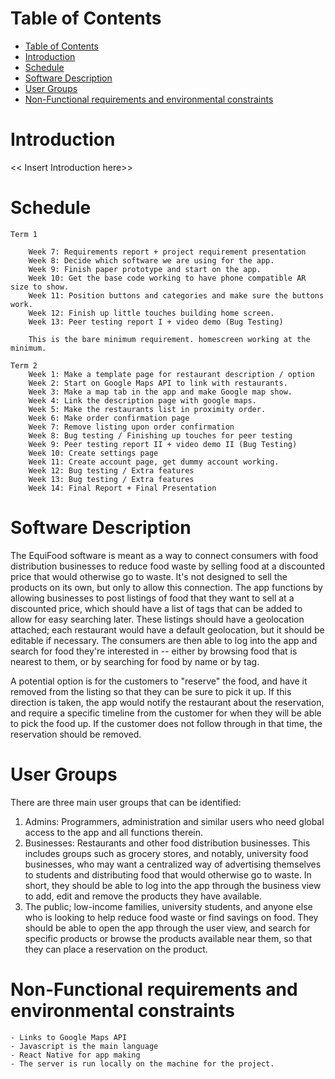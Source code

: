# Table of Contents

- [Table of Contents](#table-of-contents)
- [Introduction](#introduction)
- [Schedule](#schedule)
- [Software Description](#software-description)
- [User Groups](#user-groups)
- [Non-Functional requirements and environmental constraints](#non-functional-requirements-and-environmental-constraints)

# Introduction

<< Insert Introduction here>>

# Schedule

    Term 1

        Week 7: Requirements report + project requirement presentation
        Week 8: Decide which software we are using for the app. 
        Week 9: Finish paper prototype and start on the app.
        Week 10: Get the base code working to have phone compatible AR size to show.
        Week 11: Position buttons and categories and make sure the buttons work.
        Week 12: Finish up little touches building home screen.
        Week 13: Peer testing report I + video demo (Bug Testing)

        This is the bare minimum requirement. homescreen working at the minimum.

    Term 2
        Week 1: Make a template page for restaurant description / option 
        Week 2: Start on Google Maps API to link with restaurants.
        Week 3: Make a map tab in the app and make Google map show.
        Week 4: Link the description page with google maps.
        Week 5: Make the restaurants list in proximity order.
        Week 6: Make order confirmation page
        Week 7: Remove listing upon order confirmation 
        Week 8: Bug testing / Finishing up touches for peer testing
        Week 9: Peer testing report II + video demo II (Bug Testing)
        Week 10: Create settings page 
        Week 11: Create account page, get dummy account working.
        Week 12: Bug testing / Extra features
        Week 13: Bug testing / Extra features
        Week 14: Final Report + Final Presentation

# Software Description

The EquiFood software is meant as a way to connect consumers with food distribution businesses to reduce food waste by selling food at a discounted price that would otherwise go to waste. It's not designed to sell the products on its own, but only to allow this connection. The app functions by allowing businesses to post listings of food that they want to sell at a discounted price, which should have a list of tags that can be added to allow for easy searching later. These listings should have a geolocation attached; each restaurant would have a default geolocation, but it should be editable if necessary. The consumers are then able to log into the app and search for food they're interested in -- either by browsing food that is nearest to them, or by searching for food by name or by tag.

A potential option is for the customers to "reserve" the food, and have it removed from the listing so that they can be sure to pick it up. If this direction is taken, the app would notify the restaurant about the reservation, and require a specific timeline from the customer for when they will be able to pick the food up. If the customer does not follow through in that time, the reservation should be removed.

# User Groups

There are three main user groups that can be identified:
1. Admins: Programmers, administration and similar users who need global access to the app and all functions therein.
2. Businesses: Restaurants and other food distribution businesses. This includes groups such as grocery stores, and notably, university food businesses, who may want a centralized way of advertising themselves to students and distributing food that would otherwise go to waste. In short, they should be able to log into the app through the business view to add, edit and remove the products they have available.
3. The public; low-income families, university students, and anyone else who is looking to help reduce food waste or find savings on food. They should be able to open the app through the user view, and search for specific products or browse the products available near them, so that they can place a reservation on the product.

# Non-Functional requirements and environmental constraints

    - Links to Google Maps API
    - Javascript is the main language
    - React Native for app making
    - The server is run locally on the machine for the project.